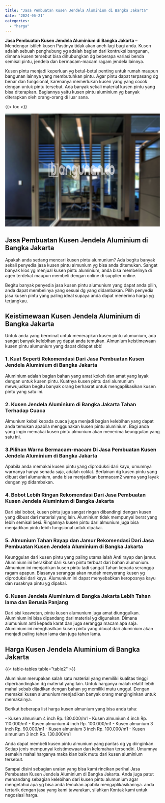 ```yaml
---
title: "Jasa Pembuatan Kusen Jendela Aluminium di Bangka Jakarta"
date: "2024-06-21"
categories: 
  - "harga"
---
```


**Jasa Pembuatan Kusen Jendela Aluminium di Bangka Jakarta** – Mendengar istileh kusen Pastinya tidak akan aneh lagi bagi anda. Kusen adalah sebuah penghubung yg adalah bagian dari kontruksi bangunan, dimana kusen tersebut bisa dihubungkan dg beberapa variasi benda semisal pintu, jendela dan bermacam-macam ragam jendela lainnya.

Kusen pintu menjadi keperluan yg betul-betul penting untuk rumah maupun bangunan lainnya yang membutuhkan pintu. Agar pintu dapat terpasang dg benar dan fungsional, karenanya memerlukan kusen yang yang cocok dengan untuk pintu tersebut. Ada banyak sekali material kusen pintu yang bisa diterapkan. Bagiannya yaitu kusen pintu aluminium yg banyak diterapkan oleh orang-orang di luar sana.

{{< toc >}}

![Jasa Pembuatan Kusen Jendela Aluminium di Bangka Jakarta](/images/harga-kusen-jendela-alumunium-12.png)

## Jasa Pembuatan Kusen Jendela Aluminium di Bangka Jakarta

Apakah anda sedang mencari kusen pintu alumunium? Ada begitu banyak sekali penyedia jasa kusen pintu almunium yg bisa anda ditemukan. Sangat banyak kios yg menjual kusen pintu aluminium, anda bisa membelinya di agen terdekat maupun membeli dengan online di supplier online.

Begitu banyak penyedia jasa kusen pintu alumunium yang dapat anda pilih, anda dapat membelinya yang sesuai dg yang didambakan. Pilih penyedia jasa kusen pintu yang paling ideal supaya anda dapat menerima harga yg terjangkau.

## Keistimewaan Kusen Jendela Aluminium di Bangka Jakarta

Untuk anda yang berminat untuk menerapkan kusen pintu alumunium, ada sangat banyak kelebihan yg dapat anda temukan. Almunium keistimewaan kusen pintu alumunium yang dapat didapat sbb!

### 1\. Kuat Seperti Rekomendasi Dari Jasa Pembuatan Kusen Jendela Aluminium di Bangka Jakarta

Aluminium adalah bagian bahan yang amat kokoh dan amat yang layak dengan untuk kusen pintu. Kuatnya kusen pintu dari alumunium mewujudkan begitu banyak orang berhasrat untuk mengaplikasikan kusen pintu yang satu ini.

### 2\. Kusen Jendela Aluminium di Bangka Jakarta Tahan Terhadap Cuaca

Almunium kebal kepada cuaca juga menjadi bagian kelebihan yang dapat anda temukan apabila menggunakan kusen pintu aluminium. Bagi anda yang ingin memakai kusen pintu almunium akan menerima keunggulan yang satu ini.

### 3.Pilihan Warna Bermacam-macam Di Jasa Pembuatan Kusen Jendela Aluminium di Bangka Jakarta

Apabila anda memakai kusen pintu yang diproduksi dari kayu, umumnya warnanya hanya senada saja, adalah coklat. Berlainan dg kusen pintu yang dibuat dari alumunium, anda bisa menjadikan bermacam2 warna yang layak dengan yg didambakan.

### 4\. Bobot Lebih Ringan Rekomendasi Dari Jasa Pembuatan Kusen Jendela Aluminium di Bangka Jakarta

Dari sisi bobot, kusen pintu juga sangat ringan dibandingi dengan kusen yang dibuat dari material yang lain. Aluminium tidak mempunyai berat yang lebih semisal besi. Ringannya kusen pintu dari almunium juga bisa menjadikan pintu lebih fungsional untuk dipakai.

### 5\. Almunium Tahan Rayap dan Jamur Rekomendasi Dari Jasa Pembuatan Kusen Jendela Aluminium di Bangka Jakarta

Keunggulan dari kusen pintu yang paling utama ialah Anti rayap dan jamur. Aluminium ini berakibat dari kusen pintu terbuat dari bahan alumunium. Almunium ini menjadikan kusen pintu tadi sangat Tahan kepada serangga ragam apapun. Biasanya serangga akan mudah menyerang kusen yg diproduksi dari kayu. Alumunium ini dapat menyebabkan keroposnya kayu dan rusaknya pintu yg dipakai.

### 6\. Kusen Jendela Aluminium di Bangka Jakarta Lebih Tahan lama dan Berusia Panjang

Dari sisi keawetan, pintu kusen alumunium juga amat diunggulkan. Aluminium ini bisa dipandang dari material yg digunakan. Dimana alumunium anti kepada karat dan juga serangga macam apa saja. Aluminium ini menghasilkan kusen pintu yang dibuat dari aluminium akan menjadi paling tahan lama dan juga tahan lama.

## Harga Kusen Jendela Aluminium di Bangka Jakarta

{{< table-tables table="table2" >}}

Aluminium merupakan salah satu material yang memiliki kualitas tinggi diperbandingkan dg material yang lain. Untuk harganya malah relatif lebih mahal sebab dijadikan dengan bahan yg memiliki mutu unggul. Dengan memakai kusen alumunium menjadikan banyak orang menginginkan untuk memakainya.

Berikut beberapa list harga kusen almunium yang bisa anda tahu:

\- Kusen almunium 4 inch Rp. 130.000/m1 - Kusen almunium 4 inch Rp. 110.000/m1 - Kusen almunium 4 inch Rp. 100.000/m1 - Kusen almunium 3 inch Rp. 90.000/m1 - Kusen almunium 3 inch Rp. 100.000/m1 - Kusen almunium 3 inch Rp. 130.000/m1

Anda dapat membeli kusen pintu almunium yang pantas dg yg diinginkan. Setiap jenis mempunyai keistimewaan dan kelemahan tersendiri. Umumnya semakin mahal harganya maka kian baik mutu dari kusen aluminium tersebut.

Sampai disini sebagian uraian yang bisa kami rincikan perihal Jasa Pembuatan Kusen Jendela Aluminium di Bangka Jakarta. Anda juga patut memandang sebagian kelebihan dari kusen pintu alumunium agar mengetahui apa yg bisa anda temukan apabila mengaplikasikannya. anda tertarik dengan jasa yang kami tawarakan, silahkan Kontak kami untuk negosiasi harga.
